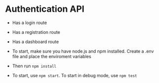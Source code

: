 # Authentication API

- Has a login route
- Has a registration route
- Has a dashboard route

- To start, make sure you have node.js and npm installed. Create a .env file and place the enviroment variables
- Then run `npm install`
- To start, use `npm start`. To start in debug mode, use `npm test`
